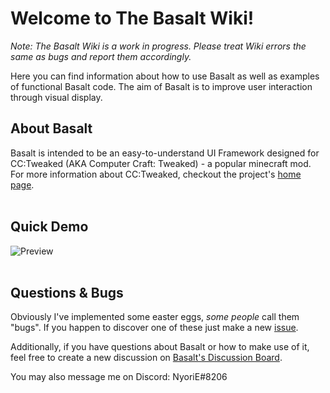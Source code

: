 # Welcome to The Basalt Wiki!<br>

_Note: The Basalt Wiki is a work in progress. Please treat Wiki errors the same as bugs and report them accordingly._

Here you can find information about how to use Basalt as well as examples of functional Basalt code. The aim of Basalt is to improve user interaction through visual display.

## About Basalt

Basalt is intended to be an easy-to-understand UI Framework designed for CC:Tweaked (AKA Computer Craft: Tweaked) - a popular minecraft mod. For more information about CC:Tweaked, checkout the project's <a href="https://tweaked.cc/">home page</a>.
<br><br>

## Quick Demo
![Preview](https://media0.giphy.com/media/fvmNPshXKeU7FFA9iA/giphy.gif)
<br><br>

## Questions & Bugs

Obviously I've implemented some easter eggs, _some people_ call them "bugs". If you happen to discover one of these just make a new <a href="https://github.com/NoryiE/Basalt/issues">issue</a>. 

Additionally, if you have questions about Basalt or how to make use of it, feel free to create a new discussion on <a href="https://github.com/NoryiE/Basalt/discussions">Basalt's Discussion Board</a>.

You may also message me on Discord: NyoriE#8206

<br><br>